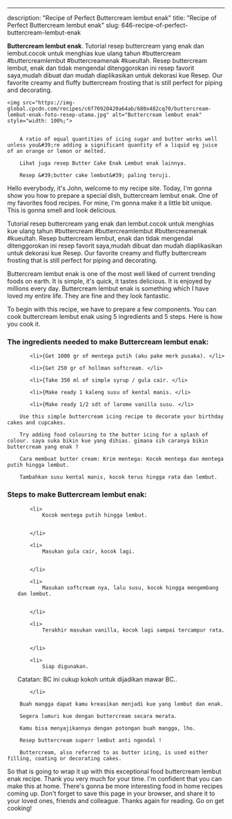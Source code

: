 ---
description: "Recipe of Perfect Buttercream lembut enak"
title: "Recipe of Perfect Buttercream lembut enak"
slug: 646-recipe-of-perfect-buttercream-lembut-enak

<p>
	<strong>Buttercream lembut enak</strong>. 
	Tutorial resep buttercream yang enak dan lembut.cocok untuk menghias kue ulang tahun #buttercream #buttercreamlembut #buttercreamenak #kueultah. Resep buttercream lembut, enak dan tidak mengendal ditenggorokan ini resep favorit saya,mudah dibuat dan mudah diaplikasikan untuk dekorasi kue Resep. Our favorite creamy and fluffy buttercream frosting that is still perfect for piping and decorating.
</p>
<p>
	
	<img src="https://img-global.cpcdn.com/recipes/c6f70920420a64ab/680x482cq70/buttercream-lembut-enak-foto-resep-utama.jpg" alt="Buttercream lembut enak" style="width: 100%;">
	
	
		A ratio of equal quantities of icing sugar and butter works well unless you&#39;re adding a significant quantity of a liquid eg juice of an orange or lemon or melted.
	
		Lihat juga resep Butter Cake Enak Lembut enak lainnya.
	
		Resep &#39;butter cake lembut&#39; paling teruji.
	
</p>
<p>
	Hello everybody, it's John, welcome to my recipe site. Today, I'm gonna show you how to prepare a special dish, buttercream lembut enak. One of my favorites food recipes. For mine, I'm gonna make it a little bit unique. This is gonna smell and look delicious.
</p>
	
<p>
	Tutorial resep buttercream yang enak dan lembut.cocok untuk menghias kue ulang tahun #buttercream #buttercreamlembut #buttercreamenak #kueultah. Resep buttercream lembut, enak dan tidak mengendal ditenggorokan ini resep favorit saya,mudah dibuat dan mudah diaplikasikan untuk dekorasi kue Resep. Our favorite creamy and fluffy buttercream frosting that is still perfect for piping and decorating.
</p>
<p>
	Buttercream lembut enak is one of the most well liked of current trending foods on earth. It is simple, it's quick, it tastes delicious. It is enjoyed by millions every day. Buttercream lembut enak is something which I have loved my entire life. They are fine and they look fantastic.
</p>

<p>
To begin with this recipe, we have to prepare a few components. You can cook buttercream lembut enak using 5 ingredients and 5 steps. Here is how you cook it.
</p>

<h3>The ingredients needed to make Buttercream lembut enak:</h3>

<ol>
	
		<li>{Get 1000 gr of mentega putih (aku pake merk pusaka). </li>
	
		<li>{Get 250 gr of hollman softcream. </li>
	
		<li>{Take 350 ml of simple syrup / gula cair. </li>
	
		<li>{Make ready 1 kaleng susu of kental manis. </li>
	
		<li>{Make ready 1/2 sdt of larome vanilla susu. </li>
	
</ol>
<p>
	
		Use this simple buttercream icing recipe to decorate your birthday cakes and cupcakes.
	
		Try adding food colouring to the butter icing for a splash of colour. saya suka bikin kue yang dihias. gimana sih caranya bikin buttercream yang enak ?
	
		Cara membuat butter cream: Krim mentega: Kocok mentega dan mentega putih hingga lembut.
	
		Tambahkan susu kental manis, kocok terus hingga rata dan lembut.
	
</p>

<h3>Steps to make Buttercream lembut enak:</h3>

<ol>
	
		<li>
			Kocok mentega putih hingga lembut.
			
			
		</li>
	
		<li>
			Masukan gula cair, kocok lagi.
			
			
		</li>
	
		<li>
			Masukan softcream nya, lalu susu, kocok hingga mengembang dan lembut.
			
			
		</li>
	
		<li>
			Terakhir masukan vanilla, kocok lagi sampai tercampur rata.
			
			
		</li>
	
		<li>
			Siap digunakan.

Catatan: BC ini cukup kokoh untuk dijadikan mawar BC..
			
			
		</li>
	
</ol>

<p>
	
		Buah mangga dapat kamu kreasikan menjadi kue yang lembut dan enak.
	
		Segera lumuri kue dengan buttercream secara merata.
	
		Kamu bisa menyajikannya dengan potongan buah mangga, lho.
	
		Resep buttercream superr lembut anti ngendal !
	
		Buttercream, also referred to as butter icing, is used either filling, coating or decorating cakes.
	
</p>

<p>
	So that is going to wrap it up with this exceptional food buttercream lembut enak recipe. Thank you very much for your time. I'm confident that you can make this at home. There's gonna be more interesting food in home recipes coming up. Don't forget to save this page in your browser, and share it to your loved ones, friends and colleague. Thanks again for reading. Go on get cooking!
</p>
